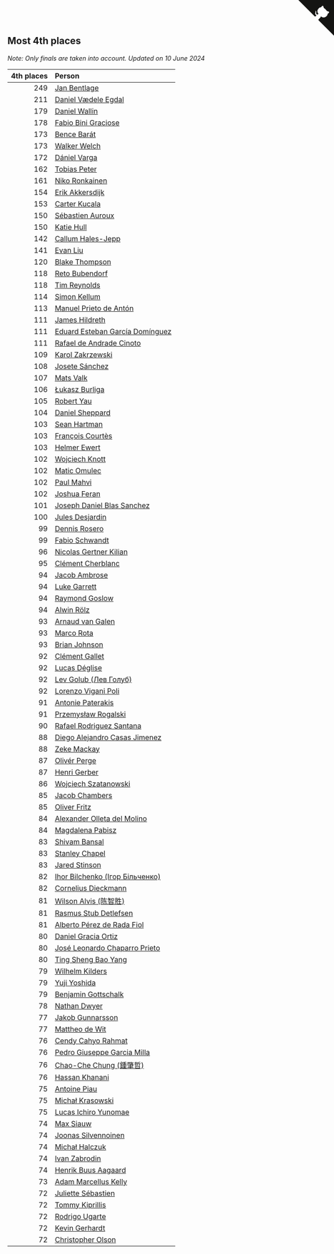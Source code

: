 ## Most 4th places

*Note: Only finals are taken into account.*
*Updated on 10 June 2024*

| 4th places | Person |
| ---: | :--- |
| 249 | [Jan Bentlage](https://www.worldcubeassociation.org/persons/2010BENT01) |
| 211 | [Daniel Vædele Egdal](https://www.worldcubeassociation.org/persons/2013EGDA01) |
| 179 | [Daniel Wallin](https://www.worldcubeassociation.org/persons/2013WALL03) |
| 178 | [Fabio Bini Graciose](https://www.worldcubeassociation.org/persons/2010GRAC02) |
| 173 | [Bence Barát](https://www.worldcubeassociation.org/persons/2008BARA01) |
| 173 | [Walker Welch](https://www.worldcubeassociation.org/persons/2011WELC01) |
| 172 | [Dániel Varga](https://www.worldcubeassociation.org/persons/2008VARG01) |
| 162 | [Tobias Peter](https://www.worldcubeassociation.org/persons/2014PETE03) |
| 161 | [Niko Ronkainen](https://www.worldcubeassociation.org/persons/2010RONK01) |
| 154 | [Erik Akkersdijk](https://www.worldcubeassociation.org/persons/2005AKKE01) |
| 153 | [Carter Kucala](https://www.worldcubeassociation.org/persons/2015KUCA01) |
| 150 | [Sébastien Auroux](https://www.worldcubeassociation.org/persons/2008AURO01) |
| 150 | [Katie Hull](https://www.worldcubeassociation.org/persons/2010HULL01) |
| 142 | [Callum Hales-Jepp](https://www.worldcubeassociation.org/persons/2012HALE01) |
| 141 | [Evan Liu](https://www.worldcubeassociation.org/persons/2009LIUE01) |
| 120 | [Blake Thompson](https://www.worldcubeassociation.org/persons/2010THOM03) |
| 118 | [Reto Bubendorf](https://www.worldcubeassociation.org/persons/2012BUBE01) |
| 118 | [Tim Reynolds](https://www.worldcubeassociation.org/persons/2005REYN01) |
| 114 | [Simon Kellum](https://www.worldcubeassociation.org/persons/2016KELL12) |
| 113 | [Manuel Prieto de Antón](https://www.worldcubeassociation.org/persons/2015ANTO04) |
| 111 | [James Hildreth](https://www.worldcubeassociation.org/persons/2009HILD01) |
| 111 | [Eduard Esteban García Domínguez](https://www.worldcubeassociation.org/persons/2011EDUA01) |
| 111 | [Rafael de Andrade Cinoto](https://www.worldcubeassociation.org/persons/2007CINO01) |
| 109 | [Karol Zakrzewski](https://www.worldcubeassociation.org/persons/2014ZAKR01) |
| 108 | [Josete Sánchez](https://www.worldcubeassociation.org/persons/2015SANC18) |
| 107 | [Mats Valk](https://www.worldcubeassociation.org/persons/2007VALK01) |
| 106 | [Łukasz Burliga](https://www.worldcubeassociation.org/persons/2013BURL01) |
| 105 | [Robert Yau](https://www.worldcubeassociation.org/persons/2009YAUR01) |
| 104 | [Daniel Sheppard](https://www.worldcubeassociation.org/persons/2009SHEP01) |
| 103 | [Sean Hartman](https://www.worldcubeassociation.org/persons/2016HART02) |
| 103 | [François Courtès](https://www.worldcubeassociation.org/persons/2008COUR01) |
| 103 | [Helmer Ewert](https://www.worldcubeassociation.org/persons/2015EWER01) |
| 102 | [Wojciech Knott](https://www.worldcubeassociation.org/persons/2011KNOT01) |
| 102 | [Matic Omulec](https://www.worldcubeassociation.org/persons/2010OMUL02) |
| 102 | [Paul Mahvi](https://www.worldcubeassociation.org/persons/2012MAHV01) |
| 102 | [Joshua Feran](https://www.worldcubeassociation.org/persons/2011FERA01) |
| 101 | [Joseph Daniel Blas Sanchez](https://www.worldcubeassociation.org/persons/2016SANC08) |
| 100 | [Jules Desjardin](https://www.worldcubeassociation.org/persons/2010DESJ01) |
| 99 | [Dennis Rosero](https://www.worldcubeassociation.org/persons/2010ROSE03) |
| 99 | [Fabio Schwandt](https://www.worldcubeassociation.org/persons/2014SCHW02) |
| 96 | [Nicolas Gertner Kilian](https://www.worldcubeassociation.org/persons/2013GERT01) |
| 95 | [Clément Cherblanc](https://www.worldcubeassociation.org/persons/2014CHER05) |
| 94 | [Jacob Ambrose](https://www.worldcubeassociation.org/persons/2010AMBR01) |
| 94 | [Luke Garrett](https://www.worldcubeassociation.org/persons/2017GARR05) |
| 94 | [Raymond Goslow](https://www.worldcubeassociation.org/persons/2014GOSL01) |
| 94 | [Alwin Rölz](https://www.worldcubeassociation.org/persons/2016ROLZ01) |
| 93 | [Arnaud van Galen](https://www.worldcubeassociation.org/persons/2006GALE01) |
| 93 | [Marco Rota](https://www.worldcubeassociation.org/persons/2009ROTA01) |
| 93 | [Brian Johnson](https://www.worldcubeassociation.org/persons/2013JOHN10) |
| 92 | [Clément Gallet](https://www.worldcubeassociation.org/persons/2004GALL02) |
| 92 | [Lucas Déglise](https://www.worldcubeassociation.org/persons/2015DEGL01) |
| 92 | [Lev Golub (Лев Голуб)](https://www.worldcubeassociation.org/persons/2014HOLU01) |
| 92 | [Lorenzo Vigani Poli](https://www.worldcubeassociation.org/persons/2007POLI01) |
| 91 | [Antonie Paterakis](https://www.worldcubeassociation.org/persons/2012PATE01) |
| 91 | [Przemysław Rogalski](https://www.worldcubeassociation.org/persons/2013ROGA02) |
| 90 | [Rafael Rodriguez Santana](https://www.worldcubeassociation.org/persons/2012SANT12) |
| 88 | [Diego Alejandro Casas Jimenez](https://www.worldcubeassociation.org/persons/2014JIME05) |
| 88 | [Zeke Mackay](https://www.worldcubeassociation.org/persons/2015MACK06) |
| 87 | [Olivér Perge](https://www.worldcubeassociation.org/persons/2007PERG01) |
| 87 | [Henri Gerber](https://www.worldcubeassociation.org/persons/2014GERB01) |
| 86 | [Wojciech Szatanowski](https://www.worldcubeassociation.org/persons/2011SZAT01) |
| 85 | [Jacob Chambers](https://www.worldcubeassociation.org/persons/2017CHAM09) |
| 85 | [Oliver Fritz](https://www.worldcubeassociation.org/persons/2014FRIT02) |
| 84 | [Alexander Olleta del Molino](https://www.worldcubeassociation.org/persons/2008OLLE01) |
| 84 | [Magdalena Pabisz](https://www.worldcubeassociation.org/persons/2017PABI01) |
| 83 | [Shivam Bansal](https://www.worldcubeassociation.org/persons/2011BANS02) |
| 83 | [Stanley Chapel](https://www.worldcubeassociation.org/persons/2016CHAP04) |
| 83 | [Jared Stinson](https://www.worldcubeassociation.org/persons/2014STIN01) |
| 82 | [Ihor Bilchenko (Ігор Більченко)](https://www.worldcubeassociation.org/persons/2011BILC01) |
| 82 | [Cornelius Dieckmann](https://www.worldcubeassociation.org/persons/2009DIEC01) |
| 81 | [Wilson Alvis (陈智胜)](https://www.worldcubeassociation.org/persons/2011ALVI01) |
| 81 | [Rasmus Stub Detlefsen](https://www.worldcubeassociation.org/persons/2014DETL01) |
| 81 | [Alberto Pérez de Rada Fiol](https://www.worldcubeassociation.org/persons/2011FIOL01) |
| 80 | [Daniel Gracia Ortiz](https://www.worldcubeassociation.org/persons/2009ORTI01) |
| 80 | [José Leonardo Chaparro Prieto](https://www.worldcubeassociation.org/persons/2011CHAP01) |
| 80 | [Ting Sheng Bao Yang](https://www.worldcubeassociation.org/persons/2008BAOY01) |
| 79 | [Wilhelm Kilders](https://www.worldcubeassociation.org/persons/2010KILD02) |
| 79 | [Yuji Yoshida](https://www.worldcubeassociation.org/persons/2015YOSH01) |
| 79 | [Benjamin Gottschalk](https://www.worldcubeassociation.org/persons/2016GOTT01) |
| 78 | [Nathan Dwyer](https://www.worldcubeassociation.org/persons/2011DWYE02) |
| 77 | [Jakob Gunnarsson](https://www.worldcubeassociation.org/persons/2015GUNN01) |
| 77 | [Mattheo de Wit](https://www.worldcubeassociation.org/persons/2015WITM01) |
| 76 | [Cendy Cahyo Rahmat](https://www.worldcubeassociation.org/persons/2010RAHM02) |
| 76 | [Pedro Giuseppe Garcia Milla](https://www.worldcubeassociation.org/persons/2016MILL07) |
| 76 | [Chao-Che Chung (鍾肇哲)](https://www.worldcubeassociation.org/persons/2012CHON03) |
| 76 | [Hassan Khanani](https://www.worldcubeassociation.org/persons/2018KHAN26) |
| 75 | [Antoine Piau](https://www.worldcubeassociation.org/persons/2008PIAU01) |
| 75 | [Michał Krasowski](https://www.worldcubeassociation.org/persons/2013KRAS02) |
| 75 | [Lucas Ichiro Yunomae](https://www.worldcubeassociation.org/persons/2014YUNO01) |
| 74 | [Max Siauw](https://www.worldcubeassociation.org/persons/2017SIAU02) |
| 74 | [Joonas Silvennoinen](https://www.worldcubeassociation.org/persons/2016SILV07) |
| 74 | [Michał Halczuk](https://www.worldcubeassociation.org/persons/2006HALC01) |
| 74 | [Ivan Zabrodin](https://www.worldcubeassociation.org/persons/2012ZABR01) |
| 74 | [Henrik Buus Aagaard](https://www.worldcubeassociation.org/persons/2006BUUS01) |
| 73 | [Adam Marcellus Kelly](https://www.worldcubeassociation.org/persons/2016KELL10) |
| 72 | [Juliette Sébastien](https://www.worldcubeassociation.org/persons/2014SEBA01) |
| 72 | [Tommy Kiprillis](https://www.worldcubeassociation.org/persons/2014KIPR01) |
| 72 | [Rodrigo Ugarte](https://www.worldcubeassociation.org/persons/2015UGAR01) |
| 72 | [Kevin Gerhardt](https://www.worldcubeassociation.org/persons/2013GERH01) |
| 72 | [Christopher Olson](https://www.worldcubeassociation.org/persons/2009OLSO01) |


<a href="https://github.com/jonatanklosko/wca_statistics" class="github-corner" aria-label="View source on Github"><svg width="80" height="80" viewBox="0 0 250 250" style="fill:#151513; color:#fff; position: absolute; top: 0; border: 0; right: 0;" aria-hidden="true"><path d="M0,0 L115,115 L130,115 L142,142 L250,250 L250,0 Z"></path><path d="M128.3,109.0 C113.8,99.7 119.0,89.6 119.0,89.6 C122.0,82.7 120.5,78.6 120.5,78.6 C119.2,72.0 123.4,76.3 123.4,76.3 C127.3,80.9 125.5,87.3 125.5,87.3 C122.9,97.6 130.6,101.9 134.4,103.2" fill="currentColor" style="transform-origin: 130px 106px;" class="octo-arm"></path><path d="M115.0,115.0 C114.9,115.1 118.7,116.5 119.8,115.4 L133.7,101.6 C136.9,99.2 139.9,98.4 142.2,98.6 C133.8,88.0 127.5,74.4 143.8,58.0 C148.5,53.4 154.0,51.2 159.7,51.0 C160.3,49.4 163.2,43.6 171.4,40.1 C171.4,40.1 176.1,42.5 178.8,56.2 C183.1,58.6 187.2,61.8 190.9,65.4 C194.5,69.0 197.7,73.2 200.1,77.6 C213.8,80.2 216.3,84.9 216.3,84.9 C212.7,93.1 206.9,96.0 205.4,96.6 C205.1,102.4 203.0,107.8 198.3,112.5 C181.9,128.9 168.3,122.5 157.7,114.1 C157.9,116.9 156.7,120.9 152.7,124.9 L141.0,136.5 C139.8,137.7 141.6,141.9 141.8,141.8 Z" fill="currentColor" class="octo-body"></path></svg></a><style>.github-corner:hover .octo-arm{animation:octocat-wave 560ms ease-in-out}@keyframes octocat-wave{0%,100%{transform:rotate(0)}20%,60%{transform:rotate(-25deg)}40%,80%{transform:rotate(10deg)}}@media (max-width:500px){.github-corner:hover .octo-arm{animation:none}.github-corner .octo-arm{animation:octocat-wave 560ms ease-in-out}}</style>
